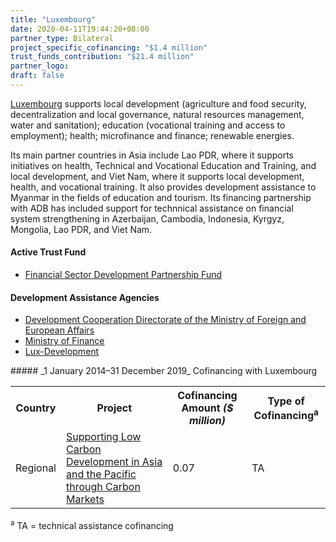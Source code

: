 ```yaml
---
title: "Luxembourg"
date: 2020-04-11T19:44:20+08:00
partner_type: Bilateral
project_specific_cofinancing: "$1.4 million"
trust_funds_contribution: "$21.4 million"
partner_logo:
draft: false
---
```

[Luxembourg](https://www.adb.org/publications/luxembourg-fact-sheet) supports local development (agriculture and food security, decentralization and local governance, natural resources management, water and sanitation); education (vocational training and access to employment); health; microfinance and finance; renewable energies.

Its main partner countries in Asia include Lao PDR, where it supports initiatives on health, Technical and Vocational Education and Training, and local development, and Viet Nam, where it supports local development, health, and vocational training. It also provides development assistance to Myanmar in the fields of education and tourism. Its financing partnership with ADB has included support for technnical assistance on financial system strengthening in Azerbaijan, Cambodia, Indonesia, Kyrgyz, Mongolia, Lao PDR, and Viet Nam. 

#### Active Trust Fund

* [Financial Sector Development Partnership Fund](./modalities/trust-funds/multi-partner-trust-funds/#fsdpf) 
 
#### Development Assistance Agencies
 
* [Development Cooperation Directorate of the Ministry of Foreign and European Affairs](https://cooperation.gouvernement.lu/en.html) 
* [Ministry of Finance](https://mfin.gouvernement.lu/en.html)  
* [Lux-Development](https://luxdev.lu/en/home)  

<split>
##### _1 January 2014–31 December 2019_ Cofinancing with Luxembourg

<table class="table dr-partner-table">

<tr>
<th>Country</th>
<th>Project</th>
<th>Cofinancing Amount <em>($ million)</em></th>
<th>Type of Cofinancing<sup>a</sup></th>
</tr>
<tr>
<td>Regional</td>
<td><a href="https://www.adb.org/projects/49270-001/main" target="_parent">Supporting Low Carbon Development in Asia and the Pacific through Carbon Markets</a></td>
<td>0.07 </td>
<td>TA</td>
</tr>
</table>

<p class="dr-footnote"><sup>a</sup> TA = technical assistance cofinancing</p>